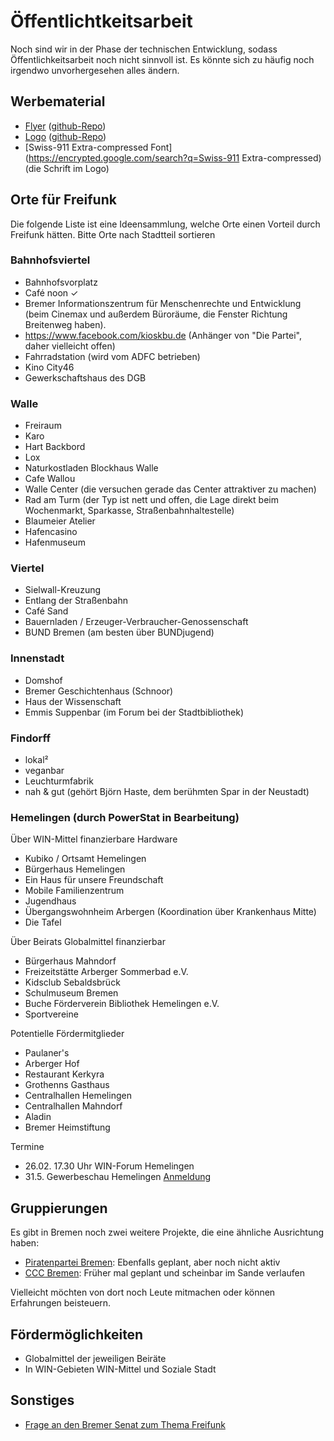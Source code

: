 # Öffentlichtkeitsarbeit
Noch sind wir in der Phase der technischen Entwicklung, sodass Öffentlichkeitsarbeit noch nicht sinnvoll ist. Es könnte sich zu häufig noch irgendwo unvorhergesehen alles ändern.

## Werbematerial

* [Flyer](https://github.com/FreifunkBremen/flyer/blob/gh-pages/Flyer.pdf?raw=true) ([github-Repo](https://github.com/FreifunkBremen/flyer/))
* [Logo](http://bremen.freifunk.net/images/logo/logo.svg) ([github-Repo](https://github.com/FreifunkBremen/logo/))
* [Swiss-911 Extra-compressed Font](https://encrypted.google.com/search?q=Swiss-911 Extra-compressed) (die Schrift im Logo)

## Orte für Freifunk

Die folgende Liste ist eine Ideensammlung, welche Orte einen Vorteil durch Freifunk hätten. Bitte Orte nach Stadtteil sortieren

### Bahnhofsviertel

* Bahnhofsvorplatz
* Café noon &#10003;
* Bremer Informationszentrum
für Menschenrechte und Entwicklung (beim Cinemax und außerdem Büroräume, die Fenster Richtung Breitenweg haben).
* https://www.facebook.com/kioskbu.de (Anhänger von "Die Partei", daher vielleicht offen)
* Fahrradstation (wird vom ADFC betrieben)
* Kino City46
* Gewerkschaftshaus des DGB

### Walle

* Freiraum
* Karo
* Hart Backbord
* Lox
* Naturkostladen Blockhaus Walle
* Cafe Wallou
* Walle Center (die versuchen gerade das Center attraktiver zu machen)
* Rad am Turm (der Typ ist nett und offen, die Lage direkt beim Wochenmarkt, Sparkasse, Straßenbahnhaltestelle)
* Blaumeier Atelier
* Hafencasino
* Hafenmuseum

### Viertel

* Sielwall-Kreuzung
* Entlang der Straßenbahn
* Café Sand
* Bauernladen / Erzeuger-Verbraucher-Genossenschaft
* BUND Bremen (am besten über BUNDjugend)

### Innenstadt

* Domshof
* Bremer Geschichtenhaus (Schnoor)
* Haus der Wissenschaft
* Emmis Suppenbar (im Forum bei der Stadtbibliothek)

### Findorff

* lokal²
* veganbar
* Leuchturmfabrik
* nah & gut (gehört Björn Haste, dem berühmten Spar in der Neustadt)

### Hemelingen (durch PowerStat in Bearbeitung)

Über WIN-Mittel finanzierbare Hardware

* Kubiko / Ortsamt Hemelingen
* Bürgerhaus Hemelingen
* Ein Haus für unsere Freundschaft
* Mobile Familienzentrum
* Jugendhaus
* Übergangswohnheim Arbergen (Koordination über Krankenhaus Mitte)
* Die Tafel

Über Beirats Globalmittel finanzierbar

* Bürgerhaus Mahndorf
* Freizeitstätte Arberger Sommerbad e.V.
* Kidsclub Sebaldsbrück
* Schulmuseum Bremen
* Buche Förderverein Bibliothek Hemelingen e.V.
* Sportvereine

Potentielle Fördermitglieder

* Paulaner's
* Arberger Hof
* Restaurant Kerkyra
* Grothenns Gasthaus
* Centralhallen Hemelingen
* Centralhallen Mahndorf
* Aladin
* Bremer Heimstiftung

Termine

* 26.02. 17.30 Uhr WIN-Forum Hemelingen
* 31.5. Gewerbeschau Hemelingen [Anmeldung](http://www.hemelingen-marketing.de/images/www_marketing_hemelingen/beitraege_und_module_DE/Fotos/Fotos_Veranstaltungen/2015/Gewerbeschau/Abfrage_HEVi_050215.pdf)

## Gruppierungen

Es gibt in Bremen noch zwei weitere Projekte, die eine ähnliche Ausrichtung haben:

* [Piratenpartei Bremen](http://piraten-hb.de/mitmachen/projekte/piratenfreifunk/): Ebenfalls geplant, aber noch nicht aktiv
* [CCC Bremen](http://www.ccchb.de/wiki/Freifunk): Früher mal geplant und scheinbar im Sande verlaufen

Vielleicht möchten von dort noch Leute mitmachen oder können Erfahrungen beisteuern.

## Fördermöglichkeiten

* Globalmittel der jeweiligen Beiräte
* In WIN-Gebieten WIN-Mittel und Soziale Stadt

## Sonstiges

* [Frage an den Bremer Senat zum Thema Freifunk](http://www.rhhb.de/2013/02/freifunk/)
